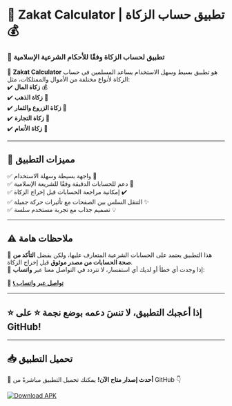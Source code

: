 # 📲 **Zakat Calculator** | تطبيق حساب الزكاة 💰  

### 🕌 تطبيق لحساب الزكاة وفقًا للأحكام الشرعية الإسلامية  

🔹 **Zakat Calculator** هو تطبيق بسيط وسهل الاستخدام يساعد المسلمين في حساب الزكاة لأنواع مختلفة من الأموال والممتلكات، مثل:  
✔️ **زكاة المال** 💰  
✔️ **زكاة الذهب** 🏅  
✔️ **زكاة الزروع والثمار** 🌾  
✔️ **زكاة التجارة** 🏪  
✔️ **زكاة الأنعام** 🐄  

---

## 🚀 **مميزات التطبيق**  
✅ واجهة بسيطة وسهلة الاستخدام 🎨  
✅ دعم للحسابات الدقيقة وفقًا للشريعة الإسلامية 📖  
✅ إمكانية مراجعة الحسابات قبل إخراج الزكاة ✔️  
✅ التنقل السلس بين الصفحات مع تأثيرات حركة جميلة ✨  
✅ تصميم جذاب مع تجربة مستخدم سلسة 💡  

---

## ⚠ **ملاحظات هامة**  
📌 هذا التطبيق يعتمد على الحسابات الشرعية المتعارف عليها، ولكن يفضل **التأكد من صحة الحسابات من مصدر موثوق** قبل إخراج الزكاة.  
📌 إذا وجدت أي خطأ أو لديك أي استفسار، لا تتردد في التواصل معنا عبر **واتساب**:  

🔗 **[📞 تواصل عبر واتساب](https://wa.me/201234567890)**  

---

## ⭐ **إذا أعجبك التطبيق، لا تنسَ دعمه بوضع نجمة ⭐ على GitHub!**  

---
## 📥 تحميل التطبيق

🔹 **أحدث إصدار متاح الآن!** يمكنك تحميل التطبيق مباشرةً من GitHub 👇

[![Download APK](https://img.shields.io/badge/📲%20Download-APK-brightgreen?style=for-the-badge&logo=android)](https://github.com/username/repository/releases/latest/download/app-release.apk)

